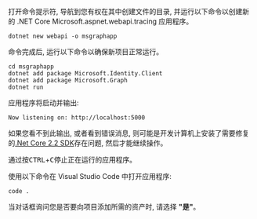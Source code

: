 <!-- markdownlint-disable MD002 MD041 -->

打开命令提示符, 导航到您有权在其中创建文件的目录, 并运行以下命令以创建新的 .NET Core Microsoft.aspnet.webapi.tracing 应用程序。

```shell
dotnet new webapi -o msgraphapp
```

命令完成后, 运行以下命令以确保新项目正常运行。

```shell
cd msgraphapp
dotnet add package Microsoft.Identity.Client
dotnet add package Microsoft.Graph
dotnet run
```

应用程序将启动并输出:

```shell
Now listening on: http://localhost:5000
```

如果您看不到此输出, 或者看到错误消息, 则可能是开发计算机上安装了需要修复的[.Net Core 2.2 SDK](https://dotnet.microsoft.com/download)存在问题, 然后才能继续操作。

通过按<kbd>CTRL</kbd>+<kbd>C</kbd>停止正在运行的应用程序。

使用以下命令在 Visual Studio Code 中打开应用程序:

```shell
code .
```

当对话框询问您是否要向项目添加所需的资产时, 请选择 **"是"**。
